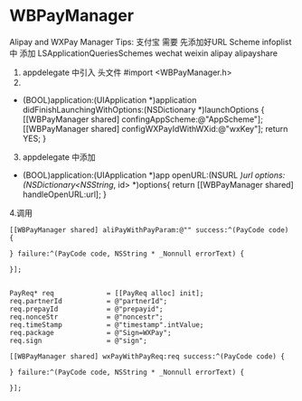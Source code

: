 # WBPayManager
Alipay and WXPay Manager
Tips: 支付宝 需要 先添加好URL Scheme
infoplist 中 添加
<key>LSApplicationQueriesSchemes</key>
 <array>
    <!-- 微信 URL Scheme 白名单-->
    <string>wechat</string>
    <string>weixin</string>
    <!-- 支付宝  URL Scheme 白名单-->
    <string>alipay</string>
    <string>alipayshare</string>
</array>
1. appdelegate 中引入 头文件 #import <WBPayManager.h>
2.  
- (BOOL)application:(UIApplication *)application didFinishLaunchingWithOptions:(NSDictionary *)launchOptions {
    [[WBPayManager shared] confingAppScheme:@"AppScheme"];
    [[WBPayManager shared] configWXPayIdWithWXid:@"wxKey"];
    return YES;
}

3. appdelegate 中添加
- (BOOL)application:(UIApplication *)app openURL:(NSURL *)url options:(NSDictionary<NSString*, id> *)options{
    return [[WBPayManager shared] handleOpenURL:url];
}


4.调用

    [[WBPayManager shared] aliPayWithPayParam:@"" success:^(PayCode code) {
        
    } failure:^(PayCode code, NSString * _Nonnull errorText) {
        
    }];
    
    
    PayReq* req             = [[PayReq alloc] init];
    req.partnerId           = @"partnerId";
    req.prepayId            = @"prepayid";
    req.nonceStr            = @"noncestr";
    req.timeStamp           = @"timestamp".intValue;
    req.package             = @"Sign=WXPay";
    req.sign                = @"sign";

    [[WBPayManager shared] wxPayWithPayReq:req success:^(PayCode code) {
        
    } failure:^(PayCode code, NSString * _Nonnull errorText) {
        
    }];
